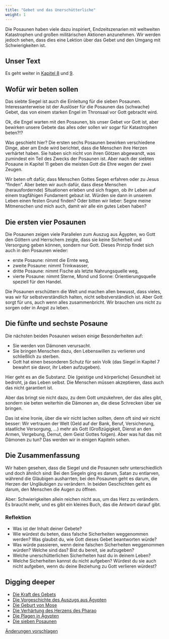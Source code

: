 ```yaml
---
title: "Gebet und das Unerschütterliche"
weight: 1
---
```



Die Posaunen haben viele dazu inspiriert, Endzeitszenarien mit weltweiten Katastrophen und großen militärischen Aktionen anzunehmen. Wir werden jedoch sehen, dass dies eine Lektion über das Gebet und den Umgang mit Schwierigkeiten ist.


## Unser Text

<a name="738f"></a>
Es geht weiter in [Kapitel 8](https://www.bibleserver.com/SLT/Offenbarung8) und [9](https://www.bibleserver.com/SLT/Offenbarung9).


## Wofür wir beten sollen

<a name="a18f"></a>
Das siebte Siegel ist auch die Einleitung für die sieben Posaunen. Interessanterweise ist der Auslöser für die Posaunen das (schwache) Gebet, das von einem starken Engel im Thronsaal vor Gott gebracht wird.

Ok, die Engel warten mit den Posaunen, bis unser Gebet vor Gott ist, aber bewirken unsere Gebete das alles oder sollen wir sogar für Katastrophen beten?!?

Was geschieht hier? Die ersten sechs Posaunen bewirken verschiedene Dinge, aber am Ende wird berichtet, dass die Menschen ihre Herzen verhärtet haben. Sie haben sich nicht von ihren Götzen abgewandt, was zumindest ein Teil des Zwecks der Posaunen ist. Aber nach der siebten Posaune in Kapitel 11 geben die meisten Gott die Ehre wegen der zwei Zeugen.

Wir beten oft dafür, dass Menschen Gottes Segen erfahren oder zu Jesus “finden”. Aber beten wir auch dafür, dass diese Menschen (herausfordernde) Situationen erleben und sich fragen, ob ihr Leben auf einem tragfähigen Fundament gebaut ist. Würden sie dann in unserem Leben einen festen Grund finden? Oder bitten wir lieber: Segne meine Mitmenschen und mich auch, damit wir alle ein gutes Leben haben?


## Die ersten vier Posaunen

<a name="e2b8"></a>
Die Posaunen zeigen viele Parallelen zum Auszug aus Ägypten, wo Gott den Göttern und Herrschern zeigte, dass sie keine Sicherheit und Versorgung geben können, sondern nur Gott. Dieses Prinzip findet sich auch in den Posaunen wieder:

- erste Posaune: nimmt die Ernte weg,
- zweite Posaune: nimmt Trinkwasser,
- dritte Posaune: nimmt Fische als letzte Nahrungsquelle weg,
- vierte Posaune: nimmt Sterne, Mond und Sonne: Orientierungsquelle speziell für den Handel.


Die Posaunen erschüttern die Welt und machen allen bewusst, dass vieles, was wir für selbstverständlich halten, nicht selbstverständlich ist. Aber Gott sorgt für uns, auch wenn alles zusammenbricht. Wir brauchen uns nicht zu sorgen oder in Angst zu leben.


## Die fünfte und sechste Posaune

<a name="cd8e"></a>
Die nächsten beiden Posaunen weisen einige Besonderheiten auf:

- Sie werden von Dämonen verursacht.
- Sie bringen Menschen dazu, den Lebenswillen zu verlieren und schließlich zu sterben.
- Gott hat einen besonderen Schutz für sein Volk (das Siegel in Kapitel 7 bewahrt sie davor, ihr Leben aufzugeben).


Hier geht es an die Substanz. Die (geistige und körperliche) Gesundheit ist bedroht, ja das Leben selbst. Die Menschen müssen akzeptieren, dass auch das nicht garantiert ist.

Aber das bringt sie nicht dazu, zu dem Gott umzukehren, der das alles gibt, sondern sie beten weiterhin die Dämonen an, die diese Schrecken über sie bringen.

Das ist eine Ironie, über die wir nicht lachen sollten, denn oft sind wir nicht besser: Wir vertrauen der Welt (Geld auf der Bank, Beruf, Versicherung, staatliche Versorgung, …) mehr als Gott (Großzügigkeit, Dienst an den Armen, Vergebung, Demut, dem Geist Gottes folgen). Aber was hat das mit Dämonen zu tun? Das werden wir in einigen Kapiteln sehen.


## Die Zusammenfassung

<a name="b5bc"></a>
Wir haben gesehen, dass die Siegel und die Posaunen sehr unterschiedlich und doch ähnlich sind: Bei den Siegeln ging es darum, Satan zu entlarven, während die Gläubigen ausharrten; bei den Posaunen geht es darum, die Herzen der Ungläubigen zu verändern. In beiden Geschichten geht es darum, den Menschen die Augen zu öffnen.

Aber: Schwierigkeiten allein reichen nicht aus, um das Herz zu verändern. Es braucht mehr, und es gibt ein kleines Buch, das die Antwort darauf gibt.


### Reflektion

<a name="85b8"></a>
- Was ist der Inhalt deiner Gebete?
- Wie würdest du beten, dass falsche Sicherheiten weggenommen werden? Was glaubst du, wie Gott dieses Gebet beantworten würde?
- Was würde passieren, wenn deine falschen Sicherheiten weggenommen würden? Welche sind das? Bist du bereit, sie aufzugeben?
- Welche unerschütterlichen Sicherheiten hast du in deinem Leben?
- Welche Sicherheiten kannst du nicht aufgeben? Würdest du sie auch nicht aufgeben, wenn du deine Beziehung zu Gott verlieren würdest?







## Digging deeper

<a name="89d1"></a>
- [Die Kraft des Gebets](../../../topics/power/short/the-key-of-prayer)
- [Die Vorgeschichte des Auszugs aus Ägypten](../../../bible/exodus/expl/the-story-before-the-exodus)
- [Die Geburt von Mose](../../../bible/exodus/expl/the-birth-of-moses)
- [Die Verhärtung des Herzens des Pharao](../../../bible/exodus/expl/the-hardening-of-pharaohs-heart)
- [Die Plagen in Ägypten](../../../bible/exodus/expl/the-plagues-in-egypt)
- [Die sieben Posaunen](../../../content/trumpets/expl/the-trumpets-in-revelation)





[Änderungen vorschlagen](https://github.com/revelation-today/revelation-today/blob/main/exampleSite/content/docs/content/trumpets/appl/prayer-and-the-unshakeable.de.md)
